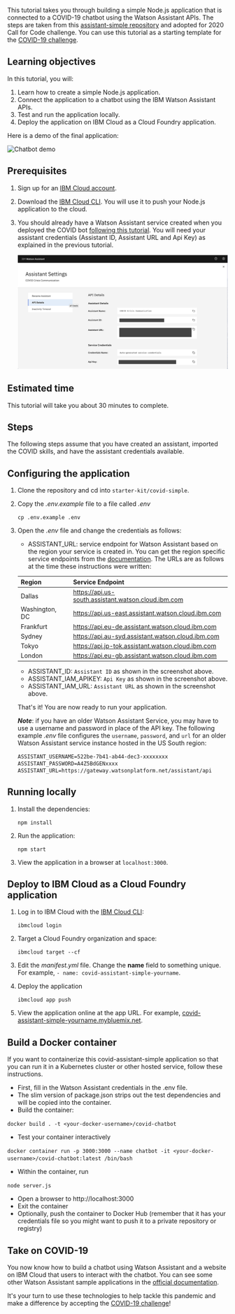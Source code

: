 This tutorial takes you through building a simple Node.js application that is connected to a COVID-19 chatbot using the Watson Assistant APIs. The steps are taken from this [assistant-simple repository](https://github.com/watson-developer-cloud/assistant-simple) and adopted for 2020 Call for Code challenge. You can use this tutorial as a starting template for the [COVID-19 challenge](https://developer.ibm.com/callforcode/getstarted/covid-19/).

## Learning objectives

In this tutorial, you will:

1. Learn how to create a simple Node.js application.
2. Connect the application to a chatbot using the IBM Watson Assistant APIs.
3. Test and run the application locally.
4. Deploy the application on IBM Cloud as a Cloud Foundry application.

Here is a demo of the final application:

![Chatbot demo](readme_images/covid-bot-demo.gif)

## Prerequisites

1. Sign up for an [IBM Cloud account](https://www.ibm.com/account/reg/us-en/signup?formid=urx-42793&eventid=cfc-2020?cm_mmc=OSocial_Blog-_-Audience+Developer_Developer+Conversation-_-WW_WW-_-cfc-2020-ghub-starterkit-communication_ov75914&cm_mmca1=000039JL&cm_mmca2=10008917).
1. Download the [IBM Cloud CLI](https://cloud.ibm.com/docs/cli/index.html#overview). You will use it to push your Node.js application to the cloud.
1. You should already have a Watson Assistant service created when you deployed the COVID bot [following this tutorial](https://developer.ibm.com/tutorials/crisis-communication-chatbot-watson-assistant-webhook-integration-discovery-covid-data/). You will need your assistant credentials (Assistant ID, Assistant URL and Api Key) as explained in the previous tutorial.

    ![Watson Assistant Photo7 ](readme_images/WA-Photo7.png)

## Estimated **time**

This tutorial will take you about 30 minutes to complete.

## Steps

The following steps assume that you have created an assistant, imported the COVID skills, and have the assistant credentials available.

## Configuring the application

1. Clone the repository and cd into `starter-kit/covid-simple`.

2. Copy the *.env.example* file to a file called *.env*

    ```
    cp .env.example .env
    ```

3. Open the *.env* file and change the credentials as follows:

    - ASSISTANT_URL: service endpoint for Watson Assistant based on the region your service is created in. You can get the region specific service endpoints from the [documentation](https://cloud.ibm.com/apidocs/assistant/assistant-v2). The URLs are as follows at the time these instructions were written:
    
    |Region|Service Endpoint|
    |------|----------------|
    |Dallas|https://api.us-south.assistant.watson.cloud.ibm.com|
    |Washington, DC|https://api.us-east.assistant.watson.cloud.ibm.com|
    |Frankfurt|https://api.eu-de.assistant.watson.cloud.ibm.com|
    |Sydney|https://api.au-syd.assistant.watson.cloud.ibm.com|
    |Tokyo|https://api.jp-tok.assistant.watson.cloud.ibm.com|
    |London|https://api.eu-gb.assistant.watson.cloud.ibm.com|
    - ASSISTANT_ID: `Assistant ID` as shown in the screenshot above.
    - ASSISTANT_IAM_APIKEY: `Api Key` as shown in the screenshot above.
    - ASSISTANT_IAM_URL: `Assistant URL` as shown in the screenshot above.

    That's it! You are now ready to run your application. 

    **_Note_**: if you have an older Watson Assistant Service, you may have to use a username and password in place of the API key. The following example *.env* file configures the `username`, `password`, and `url` for an older Watson Assistant service instance hosted in the US South region:

    ```
    ASSISTANT_USERNAME=522be-7b41-ab44-dec3-xxxxxxxx
    ASSISTANT_PASSWORD=A4Z5BdGENxxxx
    ASSISTANT_URL=https://gateway.watsonplatform.net/assistant/api
    ```

## Running locally

1. Install the dependencies:

    ```
    npm install
    ```

1. Run the application:

    ```
    npm start
    ```

1. View the application in a browser at `localhost:3000`.

## Deploy to IBM Cloud as a Cloud Foundry application

1. Log in to IBM Cloud with the [IBM Cloud CLI](https://cloud.ibm.com/docs/cli/index.html#overview):

    ```
    ibmcloud login
    ```

1. Target a Cloud Foundry organization and space:

    ```
    ibmcloud target --cf
    ```

1. Edit the *manifest.yml* file. Change the **name** field to something unique.  
  For example, `- name: covid-assistant-simple-yourname`.

1. Deploy the application

    ```
    ibmcloud app push
    ```

1. View the application online at the app URL. For example, [covid-assistant-simple-yourname.mybluemix.net](covid-assistant-simple-yourname.mybluemix.net).

## Build a Docker container

If you want to containerize this covid-assistant-simple application so that you can run it in a
Kubernetes cluster or other hosted service, follow these instructions.

- First, fill in the Watson Assistant credentials in the .env file.
- The slim version of package.json strips out the test dependencies and will be copied into the container.
- Build the container:

 ```docker build . -t <your-docker-username>/covid-chatbot```

- Test your container interactively

 ```docker container run -p 3000:3000 --name chatbot -it <your-docker-username>/covid-chatbot:latest /bin/bash```
- Within the container, run

 ```node server.js```
- Open a browser to http://localhost:3000
- Exit the container
- Optionally, push the container to Docker Hub (remember that it has your credentials file so you might want to push it to a private repository or registry)


## Take on COVID-19

You now know how to build a chatbot using Watson Assistant and a website on IBM Cloud that users to interact with the chatbot. You can see some other Watson Assistant sample applications in the [official documentation](https://cloud.ibm.com/docs/services/assistant?topic=assistant-sample-apps).

It's your turn to use these technologies to help tackle this pandemic and make a difference by accepting the [COVID-19 challenge](https://developer.ibm.com/callforcode/getstarted/covid-19/)!
